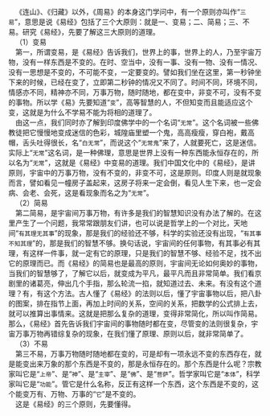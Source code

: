 &emsp;《连山》、《归藏》以外，《周易》的本身这门学问中，有一个原则亦叫作“``三易``”，意思是说《易经》包括了三个大原则：就是一、变易；二、简易；三、不易。研究《易经》，先要了解这三大原则的道理。<br>&emsp;（1）变易<br>&emsp;第一，所谓变易，是《易经》告诉我们，世界上的事，世界上的人，乃至宇宙万物，没有一样东西是不变的。在时、空当中，没有一事、没有一物、没有一情况、没有一思想是不变的，不可能不变，一定要变的。譬如我们坐在这里，第一秒钟坐下来的时候，已经在变了，立即第二秒钟的情况又不同了。时间不同，环境不同，情感亦不同，精神亦不同，万事万物，随时随地，都在变中，非变不可，没有不变的事物。所以学《易》先要知道“``变``”，高等智慧的人，不但知变而且能适应这个变，这就是为什么不学易不能为将相的道理了。<br>&emsp;由这一点，我们同时亦了解到印度佛学中的一个名词“``无常``”。这个名词被一些佛教徒把它慢慢地变成迷信的色彩，城隍庙里塑一个鬼，高高瘦瘦，穿白袍，戴高帽，舌头吐得很长，名“``白无常``”，而说这个“``无常鬼``”来了，人就要死亡，这是迷信。实际上“``无常``”这名词，是一种佛理，意思是世界上没有一种东西能永恒存在的，所以名为“``无常``”，这就是《易经》中变易的道理。我们中国文化中的《易经》，是讲原则，宇宙中的万事万物，没有不变的，非变不可，这是原则。印度人则是就现象而言，譬如看见一幢房子盖起来，这房子将来一定会倒，看见人生下来，也一定会病、会老、会死，这是看现象而名之为“``无常``”。<br>&emsp;（2）简易<br>&emsp;第二简易，是宇宙间万事万物，有许多是我们的智慧知识没有办法了解的。在这里产生了一个问题，我常常跟朋友们讲，也可以说是哲学上的一个对比，天地间“``有其理无其事``”的现象，那是我们的经验还不够，科学的实验还没有出现，“``有其事不知其理``”的，那是我们的智慧不够。换句话说，宇宙间的任何事物，有其事必有其理，有这样一件事，就一定有它的原理，只是我们的智慧不够、经验不足，找不出它的原理而已。而《易经》的简易也是最高的原则，宇宙间无论如何奥妙的事物，当我们的智慧够了，了解它以后，就变成为平凡，最平凡而且非常简单。我们看京剧里的诸葛亮，伸出几个手指，那么轮流一掐，就知道过去、未来。有没有这个道理？有，有这个方法。古人懂了《易经》的法则以后，懂了宇宙事物以后，把八卦的图案，排在指节上面，再加上时间的关系，空间的关系，把数学的公式排上去，就可以推算出事情来。这就是把那么复杂的道理，变得非常简化，所以叫作简易。那么，《易经》首先告诉我们宇宙间的事物随时都在变，尽管变的法则很复杂，宇宙万事万物再错综复杂的现象，在我们懂了原理、原则以后，就非常简单了。<br>&emsp;（3）不易<br>&emsp;第三不易，万事万物随时随地都在变的，可是却有一项永远不变的东西存在，就是能变出来万象的那个东西是不变的，那是永恒存在的。那个东西是什么呢？宗教家叫它是“``上帝``”、是“``神``”、是“``主宰``”、是“``佛``”、是“``菩萨``”。哲学家叫它是“``本体``”，科学家叫它是“``功能``”。管它是什么名称，反正有这样一个东西，这个东西是不变的，这个能变万有、万物、万事的“``它``”是不变的。<br>&emsp;这是《易经》的三个原则，先要懂得。<br>
